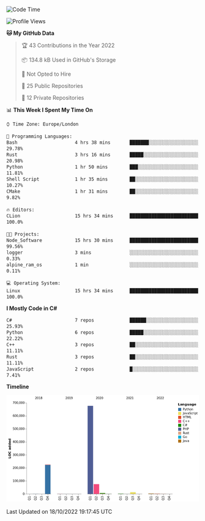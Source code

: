 <!--START_SECTION:waka-->
![Code Time](http://img.shields.io/badge/Code%20Time-326%20hrs-blue)

![Profile Views](http://img.shields.io/badge/Profile%20Views-0-blue)

**🐱 My GitHub Data** 

> 🏆 43 Contributions in the Year 2022
 > 
> 📦 134.8 kB Used in GitHub's Storage 
 > 
> 🚫 Not Opted to Hire
 > 
> 📜 25 Public Repositories 
 > 
> 🔑 12 Private Repositories  
 > 
📊 **This Week I Spent My Time On** 

```text
⌚︎ Time Zone: Europe/London

💬 Programming Languages: 
Bash                     4 hrs 38 mins       ███████░░░░░░░░░░░░░░░░░░   29.78% 
Rust                     3 hrs 16 mins       █████░░░░░░░░░░░░░░░░░░░░   20.98% 
Python                   1 hr 50 mins        ███░░░░░░░░░░░░░░░░░░░░░░   11.81% 
Shell Script             1 hr 35 mins        ██░░░░░░░░░░░░░░░░░░░░░░░   10.27% 
CMake                    1 hr 31 mins        ██░░░░░░░░░░░░░░░░░░░░░░░   9.82%

🔥 Editors: 
CLion                    15 hrs 34 mins      █████████████████████████   100.0%

🐱‍💻 Projects: 
Node_Software            15 hrs 30 mins      █████████████████████████   99.56% 
logger                   3 mins              ░░░░░░░░░░░░░░░░░░░░░░░░░   0.33% 
alpine_ram_os            1 min               ░░░░░░░░░░░░░░░░░░░░░░░░░   0.11%

💻 Operating System: 
Linux                    15 hrs 34 mins      █████████████████████████   100.0%

```

**I Mostly Code in C#** 

```text
C#                       7 repos             ██████░░░░░░░░░░░░░░░░░░░   25.93% 
Python                   6 repos             █████░░░░░░░░░░░░░░░░░░░░   22.22% 
C++                      3 repos             ██░░░░░░░░░░░░░░░░░░░░░░░   11.11% 
Rust                     3 repos             ██░░░░░░░░░░░░░░░░░░░░░░░   11.11% 
JavaScript               2 repos             █░░░░░░░░░░░░░░░░░░░░░░░░   7.41%

```


**Timeline**

![Chart not found](https://raw.githubusercontent.com/Jirubizu/Jirubizu/master/charts/bar_graph.png) 


 Last Updated on 18/10/2022 19:17:45 UTC
<!--END_SECTION:waka-->